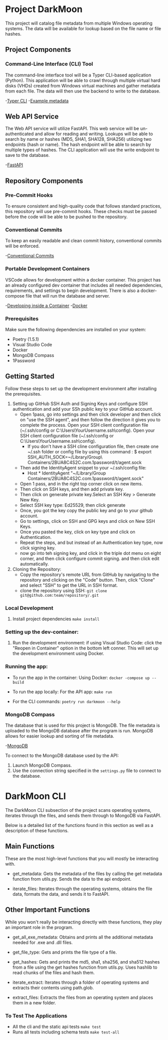 # Project DarkMoon

This project will catalog file metadata from multiple Windows operating systems. The data will be available for lookup based on the file name or file hashes.

## Project Components

### Command-Line Interface (CLI) Tool

The command-line interface tool will be a Typer CLI-based application (Python). This application will be able to crawl through multiple virtual hard disks (VHDs) created from Windows virtual machines and gather metadata from each file. The data will then use the backend to write to the database.

-[Typer CLI](https://typer.tiangolo.com) -[Example metadata](https://www.virustotal.com/gui/file/79bd6ba26c844639a596241f6a92fb453409738998ca60b79718534f3b0f9e65/details)

## Web API Service

The Web API service will utilize FastAPI. This web service will be un-authenticated and allow for reading and writing. Lookups will be able to search by name or hashes (MD5, SHA1, SHA128, SHA256) utilizing two endpoints (hash or name). The hash endpoint will be able to search by multiple types of hashes. The CLI application will use the write endpoint to save to the database.

-[FastAPI](https://fastapi.tiangolo.com)

## Repository Components

### Pre-Commit Hooks

To ensure consistent and high-quality code that follows standard practices, this repository will use pre-commit hooks. These checks must be passed before the code will be able to be pushed to the repository.

### Conventional Commits

To keep an easily readable and clean commit history, conventional commits will be enforced.

-[Conventional Commits](https://www.conventionalcommits.org/en/v1.0.0/)

### Portable Development Containers

VSCode allows for development within a docker container. This project has an already configured dev container that includes all needed dependencies, requirements, and settings to begin development. There is also a docker-compose file that will run the database and server.

-[Developing inside a Container](https://code.visualstudio.com/docs/remote/containers) -[Docker](https://www.docker.com/)


### Prerequisites

Make sure the following dependencies are installed on your system:
- Poetry (1.5.1)
- Visual Studio Code
- Docker
- MongoDB Compass
- 1Password


## Getting Started

Follow these steps to set up the development environment after installing the prerequisites.
1. Setting up GitHub SSH Auth and Signing Keys and configure SSH authentication and add your SSh public key to your GitHub account.
    - Open 1pass, go into settings and then click developer and then click on "use the SSH agent", and then follow the direction it gives you to complete the process. Open your SSH client configuration file (~/.ssh/config or C:\Users\YourUsername.ssh\config).
    Open your SSH client configuration file (~/.ssh/config or C:\Users\YourUsername\.ssh\config).
        - If you don't have a SSH cline configuration file, then create one ~/.ssh folder or config file by using this command :
       $ export SSH_AUTH_SOCK=~/Library/Group\ Containers/2BUA8C4S2C.com.1password/t/agent.sock
    - Then add the IdentityAgent snippet to your ~/.ssh/config file:
        - Host *
            IdentityAgent "~/Library/Group Containers/2BUA8C4S2C.com.1password/t/agent.sock"
    - Open 1 pass, and in the right top corner click on new items.
    - Then click on SSH keys, and then add private key.
    - Then click on generate private key.Select an SSH Key > Generate New Key.
    - Select SSH key type: Ed25529, then click generate
    - Once, you got the key copy the public key and go to your github account.
    - Go to settings, click on SSH and GPG keys and click on New SSH Keys.
    - Once you pasted the key, click on key type and click on Authentication.
    - Repeat the steps, and but instead of an Authentication key type, now click signing key.
    - now go into teh signing key, and click in the triple dot menu on eight corner, and then click configure commit signing. and then click edit automatically.
2. Cloning the Repository:
    - Copy the repository's remote URL from GitHub by navigating to the repository and clicking on the "Code" button. Then, click "Clone" and select "SSH" to get the URL in SSH format.
    - clone the repository using SSH:
        `git clone git@github.com:team/repository/.git`

### Local Development

1. Install project dependencies
    `make install`

### Setting up the dev-container:

1. Run the development environment:
    if using Visual Studio Code: click the "Reopen in Container" option in the bottom left conner. This will set up the development environment using Docker.

### Running the app:

- To run the app in the container:
Using Docker:
    `docker -compose up --build`

- To run the app locally:
For the API app:
    `make run`

- For the CLI commands:
    `poetry run darkmoon --help`

### MongoDB Compass

The database that is used for this project is MongoDB. The file metadata is uploaded to the MongoDB database after the program is run. MongoDB allows for easier lookup and sorting of file metadata.

-[MongoDB](https://www.mongodb.com)

To connect to the MongoDB database used by the API:
1. Launch MongoDB Compass.
2. Use the connection string specified in the `settings.py` file to connect to the database.

# DarkMoon CLI

The DarkMoon CLI subsection of the project scans operating systems, iterates through the files, and sends them through to MongoDB via FastAPI.

Below is a detailed list of the functions found in this section as well as a description of these functions.

## Main Functions
These are the most high-level functions that you will mostly be interacting with.

- get_metadata: Gets the metadata of the files by calling the get metadata function from utils.py. Sends the data to the api endpoint.

- iterate_files: Iterates through the operating systems, obtains the file data, formats the data, and sends it to FastAPI.

## Other Important Functions

While you won't really be interacting directly with these functions, they play an important role in the program.

- get_all_exe_metadata: Obtains and prints all the additional metadata needed for .exe and .dll files.

- get_file_type: Gets and prints the file type of a file.

- get_hashes: Gets and prints the md5, sha1, sha256, and sha512 hashes from a file using the get hashes function from utils.py. Uses hashlib to read chunks of the files and hash them.

- iterate_extract: Iterates through a folder of operating systems and extracts their contents using path.glob.

- extract_files: Extracts the files from an operating system and places them in a new folder.

### To Test The Applications

- All the cli and the static api tests
    `make test`
- Runs all tests including schema tests
    `make test-all`
